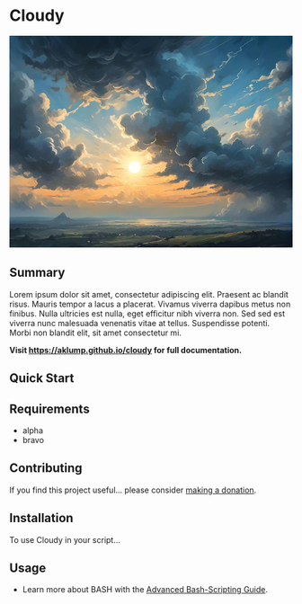 # Cloudy

![cloudy](images/screenshot.jpg)

## Summary

Lorem ipsum dolor sit amet, consectetur adipiscing elit. Praesent ac blandit risus. Mauris tempor a lacus a placerat. Vivamus viverra dapibus metus non finibus. Nulla ultricies est nulla, eget efficitur nibh viverra non. Sed sed est viverra nunc malesuada venenatis vitae at tellus. Suspendisse potenti. Morbi non blandit elit, sit amet consectetur mi.

**Visit <https://aklump.github.io/cloudy> for full documentation.**

## Quick Start

## Requirements

* alpha
* bravo

## Contributing

If you find this project useful... please consider [making a donation](https://www.paypal.com/cgi-bin/webscr?cmd=_s-xclick&hosted_button_id=4E5KZHDQCEUV8&item_name=Gratitude%20for%20aklump%2Fcloudy).

## Installation

To use Cloudy in your script...

## Usage

* Learn more about BASH with the [Advanced Bash-Scripting Guide](https://www.tldp.org/LDP/abs/html/).
